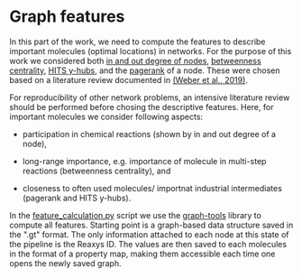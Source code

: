 # Graph features

In this part of the work, we need to compute the features to describe important molecules (optimal locations) in networks. For the purpose of this work we considered both [in and out degree of nodes], [betweenness centrality], [HITS y-hubs], and the [pagerank] of a node. These were chosen based on a literature review documented in [(Weber et al., 2019)]. 

For reproducibility of other network problems, an intensive literature review should be performed before chosing the descriptive features. Here, for important molecules we consider following aspects: 

- participation in chemical reactions (shown by in and out degree of a node),

- long-range importance, e.g. importance of molecule in multi-step reactions (betweenness centrality), and

- closeness to often used molecules/ importnat industrial intermediates (pagerank and HITS y-hubs). 

In the [feature_calculation.py] script we use the [graph-tools] library to compute all features. Starting point is a graph-based data structure saved in the ".gt" format. The only information attached to each node at this state of the pipeline is the Reaxys ID. The values are then saved to each molecules in the format of a property map, making them accessible each time one opens the newly saved graph. 




[in and out degree of nodes]:https://graph-tool.skewed.de/static/doc/graph_tool.html#graph_tool.Vertex.out_degree
[betweenness centrality]: https://graph-tool.skewed.de/static/doc/centrality.html?highlight=betweenness#graph_tool.centrality.betweenness
[HITS y-hubs]: https://graph-tool.skewed.de/static/doc/centrality.html?highlight=betweenness#graph_tool.centrality.hits
[pagerank]: https://graph-tool.skewed.de/static/doc/centrality.html?highlight=betweenness#graph_tool.centrality.pagerank
[(Weber et al., 2019)]: https://pubs.rsc.org/en/content/articlehtml/2018/re/c7re00129k
[graph-tools]: https://graph-tool.skewed.de
[feature_calculation.py]:https://github.com/Jana-Marie-Weber/strategic_molecules/blob/master/1_feature_computation/feature_calculation.py
